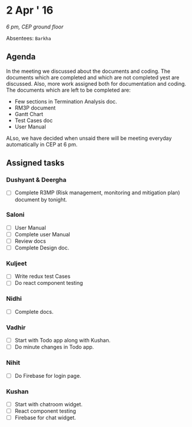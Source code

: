 2 Apr ' 16
============
*6 pm, CEP ground floor*

Absentees: `Barkha`

## Agenda
In the meeting we discussed about the documents and coding. The documents which are completed and which are not completed yest are discussed. Also, more work assigned both for documentation and coding.
The documents which are left to be completed are:
* Few sections in Termination Analysis doc.
* RM3P document
* Gantt Chart
* Test Cases doc
* User Manual

ALso, we have decided when unsaid there will be meeting everyday automatically in CEP at 6 pm.

## Assigned tasks

### Dushyant & Deergha
- [ ] Complete R3MP (Risk management, monitoring and mitigation plan) document by tonight.

### Saloni
- [ ] User Manual
- [ ] Complete user Manual
- [ ] Review docs
- [ ] Complete Design doc.

### Kuljeet
- [ ] Write redux test Cases
- [ ] Do react component testing

### Nidhi
- [ ] Complete docs.

### Vadhir
- [ ] Start with Todo app along with Kushan.
- [ ] Do minute changes in Todo app.

### Nihit
- [ ] Do Firebase for login page.

### Kushan
- [ ] Start with chatroom widget.
- [ ] React component testing
- [ ] Firebase for chat widget.
